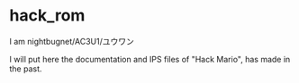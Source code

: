 # hack_rom
I am nightbugnet/AC3U1/ユウワン

I will put here the documentation and IPS files of "Hack Mario", has made in the past.

